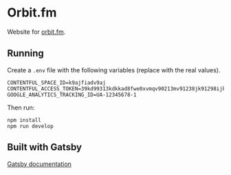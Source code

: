 # Orbit.fm

Website for [orbit.fm](http://www.orbit.fm).

## Running

Create a `.env` file with the following variables (replace with the real values).

```
CONTENTFUL_SPACE_ID=k9ajfiadv9aj
CONTENTFUL_ACCESS_TOKEN=39kd99313kdkkad8fwe0xvmqv90213mv91238jk91298ijkqw073856kajsdv097
GOOGLE_ANALYTICS_TRACKING_ID=UA-12345678-1
```

Then run:

```
npm install
npm run develop
```

## Built with Gatsby

[Gatsby documentation](https://www.gatsbyjs.org/docs/)
